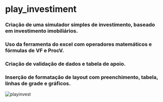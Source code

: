# play_investiment
### Criação de uma simulador simples de investimento, baseado em investimento imobiliários.
### Uso da ferramenta do excel com operadores matemáticos e fórmulas  de VF e ProcV. 
### Criação de validação de dados e tabela de apoio.
### Inserção de formatação de layout com preenchimento,  tabela, linhas de grade e  gráficos.
![playinvest](https://github.com/user-attachments/assets/9980636e-a573-4d46-b7be-1f02685a350a)
